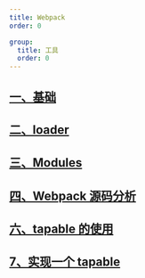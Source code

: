 ```yaml
---
title: Webpack
order: 0

group:
  title: 工具
  order: 0
---
```


## [一、基础](/project/webpack/base)

## [二、loader](/project/webpack/loader)

## [三、Modules](/project/webpack/modules)

## [四、Webpack 源码分析](/project/webpack/webpack)

## [六、tapable 的使用](/project/webpack/tapable-implement)

## [7、实现一个 tapable](/project/webpack/tapable-usage)
